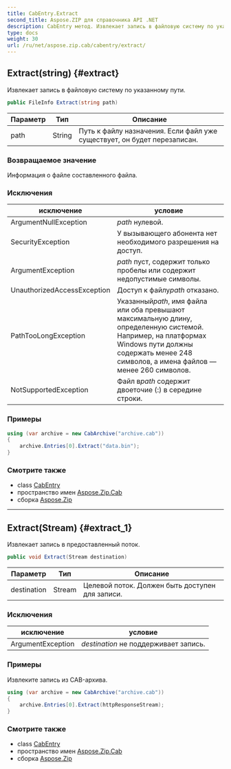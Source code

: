 ```yaml
---
title: CabEntry.Extract
second_title: Aspose.ZIP для справочника API .NET
description: CabEntry метод. Извлекает запись в файловую систему по указанному пути.
type: docs
weight: 30
url: /ru/net/aspose.zip.cab/cabentry/extract/
---
```

## Extract(string) {#extract}

Извлекает запись в файловую систему по указанному пути.

```csharp
public FileInfo Extract(string path)
```

| Параметр | Тип | Описание |
| --- | --- | --- |
| path | String | Путь к файлу назначения. Если файл уже существует, он будет перезаписан. |

### Возвращаемое значение

Информация о файле составленного файла.

### Исключения

| исключение | условие |
| --- | --- |
| ArgumentNullException | *path* нулевой. |
| SecurityException | У вызывающего абонента нет необходимого разрешения на доступ. |
| ArgumentException | *path* пуст, содержит только пробелы или содержит недопустимые символы. |
| UnauthorizedAccessException | Доступ к файлу*path* отказано. |
| PathTooLongException | Указанный*path*, имя файла или оба превышают максимальную длину, определенную системой. Например, на платформах Windows пути должны содержать менее 248 символов, а имена файлов — менее 260 символов. |
| NotSupportedException | Файл в*path* содержит двоеточие (:) в середине строки. |

### Примеры

```csharp
using (var archive = new CabArchive("archive.cab"))
{
    archive.Entries[0].Extract("data.bin");
}
```

### Смотрите также

* class [CabEntry](../)
* пространство имен [Aspose.Zip.Cab](../../cabentry/)
* сборка [Aspose.Zip](../../../)

---

## Extract(Stream) {#extract_1}

Извлекает запись в предоставленный поток.

```csharp
public void Extract(Stream destination)
```

| Параметр | Тип | Описание |
| --- | --- | --- |
| destination | Stream | Целевой поток. Должен быть доступен для записи. |

### Исключения

| исключение | условие |
| --- | --- |
| ArgumentException | *destination* не поддерживает запись. |

### Примеры

Извлеките запись из CAB-архива.

```csharp
using (var archive = new CabArchive("archive.cab"))
{
    archive.Entries[0].Extract(httpResponseStream);
}
```

### Смотрите также

* class [CabEntry](../)
* пространство имен [Aspose.Zip.Cab](../../cabentry/)
* сборка [Aspose.Zip](../../../)


